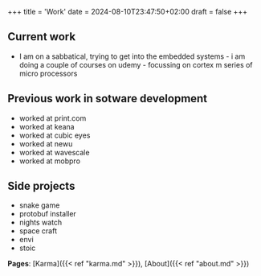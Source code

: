 +++
title = 'Work'
date = 2024-08-10T23:47:50+02:00
draft = false
+++

## Current work
- I am on a sabbatical, trying to get into the embedded systems - i am doing  a couple of courses on udemy - focussing on cortex m series of micro processors


## Previous work in sotware development
- worked at print.com
- worked at keana
- worked at cubic eyes
- worked at newu
- worked at  wavescale
- worked at mobpro

## Side projects
- snake game
- protobuf installer
- nights watch
- space craft
- envi
- stoic


**Pages**: [Karma]({{< ref "karma.md" >}}), [About]({{< ref "about.md" >}})